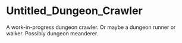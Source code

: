 Untitled_Dungeon_Crawler
========================

A work-in-progress dungeon crawler.
Or maybe a dungeon runner or walker. Possibly dungeon meanderer.
